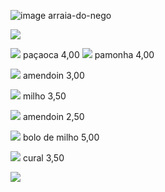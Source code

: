![image](https://github.com/pjlkauan/arraia-do-kauan/assets/134704199/1fb8d977-476c-4e6a-b743-24de1a00e200) arraia-do-nego  

![](https://github.com/pjlkauan/arraia-do-kauan/assets/134704199/5deabb78-e37d-4de4-a891-eb9ded002590)

![](https://github.com/pjlkauan/arraia-do-kauan/assets/134704199/6620ba14-314a-4a64-be98-d66dff6517a5)
paçaoca 4,00
![](https://github.com/pjlkauan/arraia-do-kauan/assets/134704199/548c7004-2420-41b0-a028-cd01ed6a5f99)
pamonha 4,00

![](https://github.com/pjlkauan/arraia-do-kauan/assets/134704199/92090eeb-3096-42fd-bad2-8954533122b0)
amendoin 3,00

![](https://github.com/pjlkauan/arraia-do-kauan/assets/134704199/0aff5d0f-b5ba-4295-8b8d-daf8510bfa30)
milho 3,50

![](https://github.com/pjlkauan/arraia-do-kauan/assets/134704199/fe494ab0-1ab9-40e1-8e1a-361b571ad34a)
amendoin 2,50

![](https://github.com/pjlkauan/arraia-do-kauan/assets/134704199/46f8e92f-1704-4863-8456-1922a566ff9a)
bolo de milho 5,00

![](https://github.com/pjlkauan/arraia-do-kauan/assets/134704199/7cf18616-3e2d-4012-bc2f-297bcf34c1dd)
cural 3,50

![](https://github.com/pjlkauan/arraia-do-kauan/assets/134704199/1c056e06-cb9d-4c93-8d94-2dee5d4d228d)
